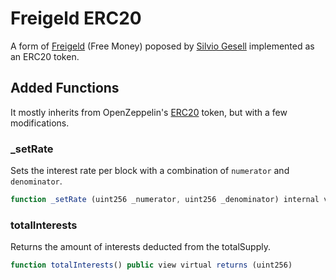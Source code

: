 # Freigeld ERC20

A form of [Freigeld](https://en.wikipedia.org/wiki/Freigeld) (Free Money) poposed by [Silvio Gesell](https://en.wikipedia.org/wiki/Silvio_Gesell) implemented as an ERC20 token.

## Added Functions

It mostly inherits from OpenZeppelin's [ERC20](https://github.com/OpenZeppelin/openzeppelin-contracts/blob/master/contracts/token/ERC20/ERC20.sol) token, but with a few modifications.

### _setRate

Sets the interest rate per block with a combination of `numerator` and `denominator`.

``` js
function _setRate (uint256 _numerator, uint256 _denominator) internal virtual
```

### totalInterests

Returns the amount of interests deducted from the totalSupply.

``` js
function totalInterests() public view virtual returns (uint256)
```

